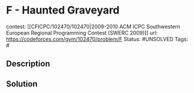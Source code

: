 # F - Haunted Graveyard

contest: [[CFICPC/102470/102470|2009-2010 ACM ICPC Southwestern European Regional Programming Contest (SWERC 2009)]]
url: https://codeforces.com/gym/102470/problem/F
Status: #UNSOLVED
Tags: #

## Description

## Solution

